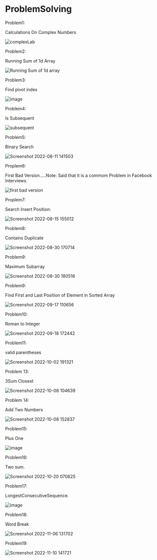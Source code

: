 # ProblemSolving

Problem1:

Calculations On Complex Numbers

![complexLab](https://user-images.githubusercontent.com/59229510/180614913-824e1b2c-f6f8-4983-b595-8aec14030abc.jpg)


Problem2:

 Running Sum of 1d Array
 
 ![Running Sum of 1d array](https://user-images.githubusercontent.com/59229510/181039473-c1121af4-6d11-4747-95bc-723bd418c1c5.jpg)
 
 Problem3:
 
 Find pivot index
 
 ![image](https://user-images.githubusercontent.com/59229510/181049153-d8b5aa81-c550-4069-b720-31725ce3e8ed.png)
 
 Problem4:
 
 Is Subsequent
 
 ![subsequent](https://user-images.githubusercontent.com/59229510/182034165-0dc5b4e5-a53e-4673-9e26-c37c7707b083.jpg)
 
 Problem5:
 
 Binary Search
 
 ![Screenshot 2022-08-11 141503](https://user-images.githubusercontent.com/59229510/184131086-664e68c1-66ed-4635-af8b-8ea8af88ec77.jpg)
 
 Proplem6:
 
 First Bad Version.....Note: Said that it is a commom Problem in Facebook Interviews.
 
 ![first bad version](https://user-images.githubusercontent.com/59229510/184500025-9e099d75-690b-42cd-8fc3-39c50f5f66fa.jpg)
 
 Proplem7:
 
 Search Insert Position:
 
 ![Screenshot 2022-08-15 155012](https://user-images.githubusercontent.com/59229510/184648043-b1da72eb-88e1-4cef-a8e4-e0b92a232c4c.jpg)

 Problem8:
 
 Contains Duplicate
 
 ![Screenshot 2022-08-30 170714](https://user-images.githubusercontent.com/59229510/187474170-36ca7875-a0e4-4d16-83a9-ec7a0ae10fbd.jpg)
 
 
 Problem9:
 
 Maximum Subarray
 
 ![Screenshot 2022-08-30 180516](https://user-images.githubusercontent.com/59229510/187486245-a26521b4-928b-4ae2-90c6-806b42b710ad.jpg)
 
 
 Problem9:
 
 Find First and Last Position of Element in Sorted Array
 
 ![Screenshot 2022-09-17 110656](https://user-images.githubusercontent.com/59229510/190849307-452ecb02-eb63-4d25-858d-38b965da4e25.jpg)
 
 
Problem10:
 
 Roman to Integer
 
 ![Screenshot 2022-09-18 172442](https://user-images.githubusercontent.com/59229510/190914856-8ca08dd0-2776-41db-94b9-265ac9f19a9c.jpg)
 
Problem11:

valid parentheses

![Screenshot 2022-10-02 191321](https://user-images.githubusercontent.com/59229510/193467102-82d36e00-419d-4fa5-9d6b-d5f158c797af.jpg)
 
 Problem 13:
 
 3Sum Closest
 
 ![Screenshot 2022-10-08 104639](https://user-images.githubusercontent.com/59229510/194698759-b2cacbf0-eec3-43d7-a098-2217904ed552.jpg)


 Problem 14:
 
 Add Two Numbers
 
![Screenshot 2022-10-08 152837](https://user-images.githubusercontent.com/59229510/194710004-c79e0443-b47b-4765-9ca8-01e00f2ff285.jpg)
 
 
 Problem15:
 
 Plus One

![image](https://user-images.githubusercontent.com/59229510/194901086-dbba28e6-f73b-4e5c-abd8-ed9497cd9d2f.png)

Problem16:

Two sum.

![Screenshot 2022-10-20 070625](https://user-images.githubusercontent.com/59229510/196861063-efad0105-1939-479d-86b6-cb836d669b96.jpg)

Problem17:

LongestConsecutiveSequence.

![image](https://user-images.githubusercontent.com/59229510/197465736-3517628f-5500-4e13-beb5-bebbf008a5b0.png)


Problem18:

Word Break

![Screenshot 2022-11-06 131702](https://user-images.githubusercontent.com/59229510/200167564-1083e0ab-2b94-4002-9bb9-c174ffc47c0c.jpg)


Problem19:

![Screenshot 2022-11-10 141721](https://user-images.githubusercontent.com/59229510/201089555-4e1e6585-d4ed-4681-bedb-467646ab1879.jpg)


